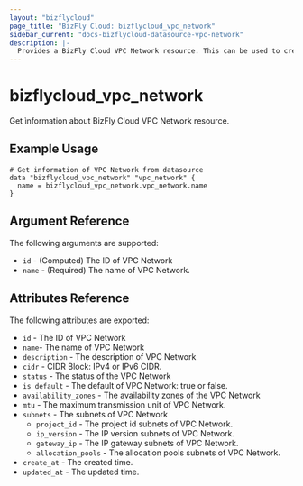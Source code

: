 ```yaml
---
layout: "bizflycloud"
page_title: "BizFly Cloud: bizflycloud_vpc_network"
sidebar_current: "docs-bizflycloud-datasource-vpc-network"
description: |-
  Provides a BizFly Cloud VPC Network resource. This can be used to create, modify, and delete VPC Networks.
---
```


# bizflycloud\_vpc\_network

Get ìnformation about BizFly Cloud VPC Network resource.

## Example Usage

```hcl
# Get information of VPC Network from datasource
data "bizflycloud_vpc_network" "vpc_network" {
  name = bizflycloud_vpc_network.vpc_network.name
}
```

## Argument Reference

The following arguments are supported:

* `id` - (Computed) The ID of VPC Network
* `name` - (Required) The name of VPC Network.

## Attributes Reference

The following attributes are exported:

* `id` - The ID of VPC Network
* `name`- The name of VPC Network
* `description` - The description of VPC Network
* `cidr` - CIDR Block: IPv4 or IPv6 CIDR. 
* `status` - The status of the VPC Network
* `is_default` - The default of VPC Network: true or false.
* `availability_zones` - The availability zones of the VPC Network
* `mtu` - The maximum transmission unit of VPC Network.
* `subnets` - The subnets of VPC Network
  * `project_id` - The project id subnets of VPC Network.
  * `ip_version` - The IP version subnets of VPC Network.
  * `gateway_ip` - The IP gateway subnets of VPC Network.
  * `allocation_pools` - The allocation pools subnets of VPC Network.
* `create_at` - The created time.
* `updated_at` - The updated time.
